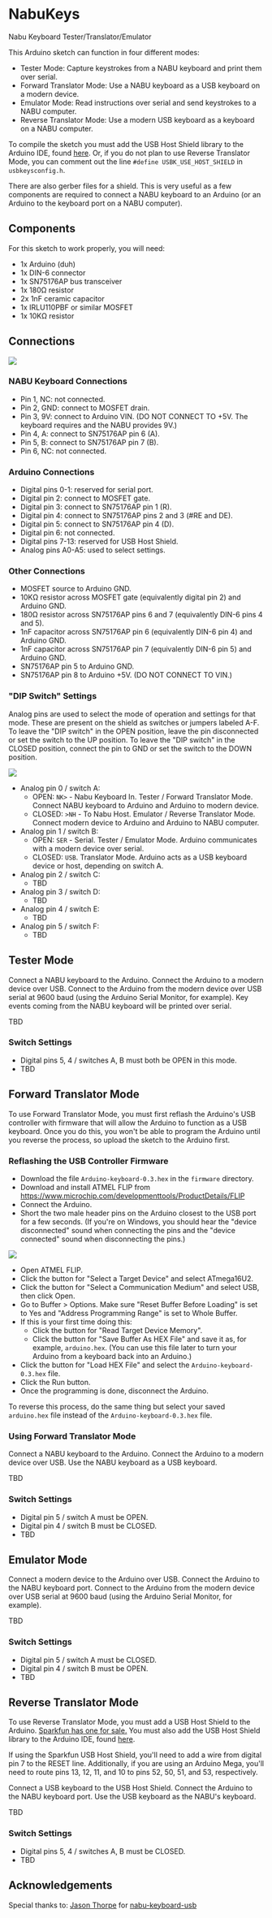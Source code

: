 # NabuKeys
Nabu Keyboard Tester/Translator/Emulator

This Arduino sketch can function in four different modes:

* Tester Mode: Capture keystrokes from a NABU keyboard and print them over serial.
* Forward Translator Mode: Use a NABU keyboard as a USB keyboard on a modern device.
* Emulator Mode: Read instructions over serial and send keystrokes to a NABU computer.
* Reverse Translator Mode: Use a modern USB keyboard as a keyboard on a NABU computer.

To compile the sketch you must add the USB Host Shield library to the Arduino IDE, found [here](https://github.com/felis/USB_Host_Shield_2.0). Or, if you do not plan to use Reverse Translator Mode, you can comment out the line `#define USBK_USE_HOST_SHIELD` in `usbkeysconfig.h`.

There are also gerber files for a shield. This is very useful as a few components are required to connect a NABU keyboard to an Arduino (or an Arduino to the keyboard port on a NABU computer).

## Components
For this sketch to work properly, you will need:

* 1x Arduino (duh)
* 1x DIN-6 connector
* 1x SN75176AP bus transceiver
* 1x 180Ω resistor
* 2x 1nF ceramic capacitor
* 1x IRLU110PBF or similar MOSFET
* 1x 10KΩ resistor

## Connections
![](wiki/schematic.png)

### NABU Keyboard Connections
* Pin 1, NC: not connected.
* Pin 2, GND: connect to MOSFET drain.
* Pin 3, 9V: connect to Arduino VIN. (DO NOT CONNECT TO +5V. The keyboard requires and the NABU provides 9V.)
* Pin 4, A: connect to SN75176AP pin 6 (A).
* Pin 5, B: connect to SN75176AP pin 7 (B).
* Pin 6, NC: not connected.

### Arduino Connections
* Digital pins 0-1: reserved for serial port.
* Digital pin 2: connect to MOSFET gate.
* Digital pin 3: connect to SN75176AP pin 1 (R).
* Digital pin 4: connect to SN75176AP pins 2 and 3 (#RE and DE).
* Digital pin 5: connect to SN75176AP pin 4 (D).
* Digital pin 6: not connected.
* Digital pins 7-13: reserved for USB Host Shield.
* Analog pins A0-A5: used to select settings.

### Other Connections
* MOSFET source to Arduino GND.
* 10KΩ resistor across MOSFET gate (equivalently digital pin 2) and Arduino GND.
* 180Ω resistor across SN75176AP pins 6 and 7 (equivalently DIN-6 pins 4 and 5).
* 1nF capacitor across SN75176AP pin 6 (equivalently DIN-6 pin 4) and Arduino GND.
* 1nF capacitor across SN75176AP pin 7 (equivalently DIN-6 pin 5) and Arduino GND.
* SN75176AP pin 5 to Arduino GND.
* SN75176AP pin 8 to Arduino +5V. (DO NOT CONNECT TO VIN.)

### "DIP Switch" Settings
Analog pins are used to select the mode of operation and settings for that mode. These are present on the shield as switches or jumpers labeled A-F. To leave the "DIP switch" in the OPEN position, leave the pin disconnected or set the switch to the UP position. To leave the "DIP switch" in the CLOSED position, connect the pin to GND or set the switch to the DOWN position.

![](wiki/switches.png)

* Analog pin 0 / switch A:
  * OPEN: `NK>` - Nabu Keyboard In. Tester / Forward Translator Mode.<br>Connect NABU keyboard to Arduino and Arduino to modern device.
  * CLOSED: `>NH` - To Nabu Host. Emulator / Reverse Translator Mode.<br>Connect modern device to Arduino and Arduino to NABU computer.
* Analog pin 1 / switch B:
  * OPEN: `SER` - Serial. Tester / Emulator Mode. Arduino communicates with a modern device over serial.
  * CLOSED: `USB`. Translator Mode. Arduino acts as a USB keyboard device or host, depending on switch A.
* Analog pin 2 / switch C:
  * TBD
* Analog pin 3 / switch D:
  * TBD
* Analog pin 4 / switch E:
  * TBD
* Analog pin 5 / switch F:
  * TBD

## Tester Mode
Connect a NABU keyboard to the Arduino. Connect the Arduino to a modern device over USB. Connect to the Arduino from the modern device over USB serial at 9600 baud (using the Arduino Serial Monitor, for example). Key events coming from the NABU keyboard will be printed over serial.

TBD

### Switch Settings
* Digital pins 5, 4 / switches A, B must both be OPEN in this mode.
* TBD

## Forward Translator Mode
To use Forward Translator Mode, you must first reflash the Arduino's USB controller with firmware that will allow the Arduino to function as a USB keyboard. Once you do this, you won't be able to program the Arduino until you reverse the process, so upload the sketch to the Arduino first.

### Reflashing the USB Controller Firmware
* Download the file `Arduino-keyboard-0.3.hex` in the `firmware` directory.
* Download and install ATMEL FLIP from https://www.microchip.com/developmenttools/ProductDetails/FLIP
* Connect the Arduino.
* Short the two male header pins on the Arduino closest to the USB port for a few seconds. (If you're on Windows, you should hear the "device disconnected" sound when connecting the pins and the "device connected" sound when disconnecting the pins.)

![](wiki/dfureset.jpg)

* Open ATMEL FLIP.
* Click the button for "Select a Target Device" and select ATmega16U2.
* Click the button for "Select a Communication Medium" and select USB, then click Open.
* Go to Buffer > Options. Make sure "Reset Buffer Before Loading" is set to Yes and "Address Programming Range" is set to Whole Buffer.
* If this is your first time doing this:
  * Click the button for "Read Target Device Memory".
  * Click the button for "Save Buffer As HEX File" and save it as, for example, `arduino.hex`. (You can use this file later to turn your Arduino from a keyboard back into an Arduino.)
* Click the button for "Load HEX File" and select the `Arduino-keyboard-0.3.hex` file.
* Click the Run button.
* Once the programming is done, disconnect the Arduino.

To reverse this process, do the same thing but select your saved `arduino.hex` file instead of the `Arduino-keyboard-0.3.hex` file.

### Using Forward Translator Mode
Connect a NABU keyboard to the Arduino. Connect the Arduino to a modern device over USB. Use the NABU keyboard as a USB keyboard.

TBD

### Switch Settings
* Digital pin 5 / switch A must be OPEN.
* Digital pin 4 / switch B must be CLOSED.
* TBD

## Emulator Mode
Connect a modern device to the Arduino over USB. Connect the Arduino to the NABU keyboard port. Connect to the Arduino from the modern device over USB serial at 9600 baud (using the Arduino Serial Monitor, for example).

TBD

### Switch Settings
* Digital pin 5 / switch A must be CLOSED.
* Digital pin 4 / switch B must be OPEN.
* TBD

## Reverse Translator Mode
To use Reverse Translator Mode, you must add a USB Host Shield to the Arduino. [Sparkfun has one for sale.](https://www.sparkfun.com/products/9947) You must also add the USB Host Shield library to the Arduino IDE, found [here](https://github.com/felis/USB_Host_Shield_2.0).

If using the Sparkfun USB Host Shield, you'll need to add a wire from digital pin 7 to the RESET line. Additionally, if you are using an Arduino Mega, you'll need to route pins 13, 12, 11, and 10 to pins 52, 50, 51, and 53, respectively.

Connect a USB keyboard to the USB Host Shield. Connect the Arduino to the NABU keyboard port. Use the USB keyboard as the NABU's keyboard.

TBD

### Switch Settings
* Digital pins 5, 4 / switches A, B must be CLOSED.
* TBD

## Acknowledgements

Special thanks to: [Jason Thorpe](https://github.com/thorpej) for [nabu-keyboard-usb](https://github.com/thorpej/nabu-keyboard-usb)
